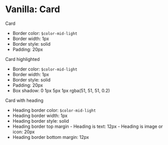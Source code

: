 # Vanilla: Card

Card
- Border color: `$color-mid-light`
- Border width: 1px
- Border style: solid
- Padding: 20px

Card highlighted
- Border color: `$color-mid-light`
- Border width: 1px
- Border style: solid
- Padding: 20px
- Box shadow: 0 1px 5px 1px rgba(51, 51, 51, 0.2)

Card with heading
- Heading border color: `$color-mid-light`
- Heading border width: 1px
- Heading border style: solid
- Heading border top margin
		- Heading is text: 12px
		- Heading is image or icon: 20px
- Heading border bottom margin: 12px